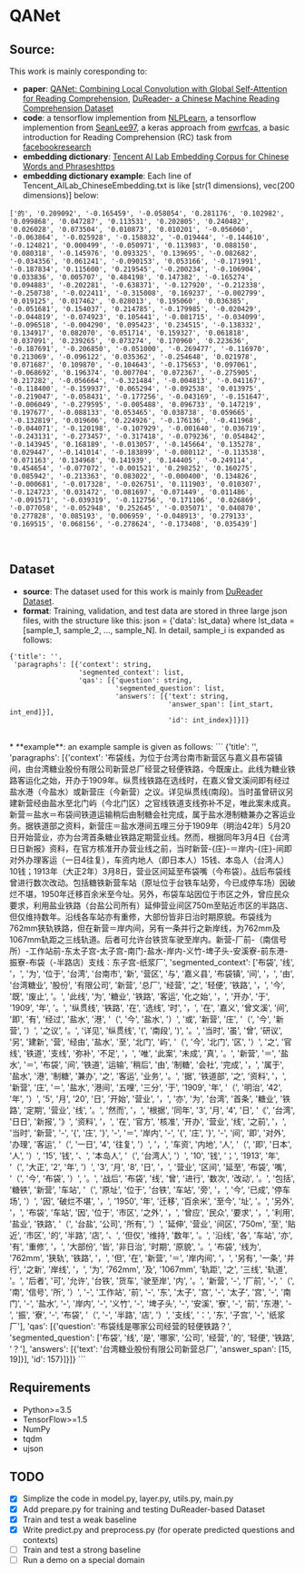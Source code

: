 # QANet

## Source:
This work is mainly coresponding to:
  * **paper**: [QANet: Combining Local Convolution with Global Self-Attention for Reading Comprehension](https://arxiv.org/abs/1804.09541), [DuReader- a Chinese Machine Reading Comprehension Dataset](https://arxiv.org/abs/1711.05073v2) <br>
  * **code**: a tensorflow implemention from [NLPLearn](https://github.com/NLPLearn/QANet), a tensorflow implemention from [SeanLee97](https://github.com/SeanLee97/QANet_dureader), a keras approach from [ewrfcas](https://github.com/ewrfcas/QANet_keras), a basic introduction for Reading Comprehension (RC) task from [facebookresearch](https://github.com/facebookresearch/DrQA) <br>
  * **embedding dictionary**: [Tencent AI Lab Embedding Corpus for Chinese Words and Phraseshttps](//ai.tencent.com/ailab/nlp/embedding.html) <br>
  * **embedding dictionary example**: Each line of Tencent_AILab_ChineseEmbedding.txt is like \[str(1 dimensions), vec(200 dimensions)\] below:
  ```
  ['的', '0.209092', '-0.165459', '-0.058054', '0.281176', '0.102982', '0.099868', '0.047287', '0.113531', '0.202805', '0.240482', '0.026028', '0.073504', '0.010873', '0.010201', '-0.056060', '-0.063864', '-0.025928', '-0.158832', '-0.019444', '-0.144610', '-0.124821', '0.000499', '-0.050971', '0.113983', '0.088150', '0.080318', '-0.145976', '0.093325', '0.139695', '-0.082682', '-0.034356', '0.061241', '-0.090153', '0.053166', '-0.171991', '-0.187834', '0.115600', '0.219545', '-0.200234', '-0.106904', '0.033836', '0.005707', '0.484198', '0.147382', '-0.165274', '0.094883', '-0.202281', '-0.638371', '-0.127920', '-0.212338', '-0.250738', '-0.022411', '-0.315008', '0.169237', '-0.002799', '0.019125', '0.017462', '0.028013', '0.195060', '0.036385', '-0.051681', '0.154037', '0.214785', '-0.179985', '-0.020429', '-0.044819', '-0.074923', '0.105441', '-0.081715', '-0.034099', '-0.096518', '-0.004290', '0.095423', '0.234515', '-0.138332', '0.134917', '0.082070', '0.051714', '0.159327', '0.061818', '0.037091', '0.239265', '0.073274', '0.170960', '0.223636', '-0.187691', '-0.206850', '-0.051000', '-0.269477', '-0.116970', '0.213069', '-0.096122', '0.035362', '-0.254648', '0.021978', '0.071687', '0.109870', '-0.104643', '-0.175653', '0.097061', '-0.068692', '0.196374', '0.007704', '0.072367', '-0.275905', '0.217282', '-0.056664', '-0.321484', '-0.004813', '-0.041167', '-0.118400', '-0.159937', '0.065294', '-0.092538', '0.013975', '-0.219047', '-0.058431', '-0.177256', '-0.043169', '-0.151647', '-0.006049', '-0.279595', '-0.005488', '0.096733', '0.147219', '0.197677', '-0.088133', '0.053465', '0.038738', '0.059665', '-0.132819', '0.019606', '0.224926', '-0.176136', '-0.411968', '-0.044071', '-0.120198', '-0.107929', '-0.001640', '0.036719', '-0.243131', '-0.273457', '-0.317418', '-0.079236', '0.054842', '-0.143945', '0.168189', '-0.013057', '-0.145664', '0.135278', '0.029447', '-0.141014', '-0.183899', '-0.080112', '-0.113538', '0.071163', '0.134968', '0.141939', '0.144405', '-0.249114', '0.454654', '-0.077072', '-0.001521', '0.298252', '0.160275', '0.085942', '-0.213363', '0.083022', '-0.000400', '0.134826', '-0.000681', '-0.017328', '-0.026751', '0.111903', '0.010307', '-0.124723', '0.031472', '0.081697', '0.071449', '0.011486', '-0.091571', '-0.039319', '-0.112756', '0.171106', '0.026869', '-0.077058', '-0.052948', '0.252645', '-0.035071', '0.040870', '0.277828', '0.085193', '0.006959', '-0.048913', '0.279133', '0.169515', '0.068156', '-0.278624', '-0.173408', '0.035439']
```
<br>

## Dataset
* **source**: The dataset used for this work is mainly from [DuReader Dataset](http://ai.baidu.com/broad/subordinate?dataset=dureader). <br>
* **format**: Training, validation, and test data are stored in three large json files, with the structure like this: json = {'data': lst_data} where lst_data = \[sample_1, sample_2, ..., sample_N\]. In detail, sample_i is expanded as follows: <br>
```
{'title': '', 
 'paragraphs': [{'context': string, 
                 'segmented_context': list, 
                 'qas': [{'question': string, 
                          'segmented_question': list, 
                          'answers': [{'text': string, 
                                       'answer_span': [int_start, int_end]}], 
                                       'id': int_index}]}]}
```
<br>
* **example**: an example sample is given as follows:
```
{'title': '', 'paragraphs': [{'context': '布袋线，为位于台湾台南市新营区与嘉义县布袋镇间，由台湾糖业股份有限公司新营总厂经营之轻便铁路，今既废止。此线为糖业铁路客运化之始，开办于1909年。纵贯线铁路在选线时，在嘉义曾文溪间即有经过盐水港（今盐水）或新营庄（今新营）之议。详见纵贯线(南段)。当时虽曾研议另建新营经由盐水至北门屿（今北门区）之官线铁道支线弥补不足，唯此案未成真。新营＝盐水＝布袋间铁道运输稍后由制糖会社完成，属于盐水港制糖兼办之客运业务。据铁道部之资料，新营庄＝盐水港间五哩三分于1909年（明治42年）5月20日开始营业，亦为台湾首条糖业铁路定期营业线。然而，根据同年3月4日《台湾日日新报》资料，在官方核准开办营业线之前，当时新营-{庄}-＝岸内-{庄}-间即对外办理客运（一日4往复），车资内地人（即日本人）15钱、本岛人（台湾人）10钱；1913年（大正2年）3月8日，营业区间延至布袋嘴（今布袋）。战后布袋线曾进行数次改动。包括糖铁新营车站（原址位于台铁车站旁，今已成停车场）因破烂不堪，1950年迁移百余米至今址。另外，布袋车站因位于市区之外，曾应民众要求，利用盐业铁路（台盐公司所有）延伸营业间区750m至贴近市区的半路店、但仅维持数年。沿线各车站亦有重修，大部份皆非日治时期原貌。布袋线为762mm狭轨铁路，但在新营＝岸内间，另有一条并行之新岸线，为762mm及1067mm轨距之三线轨道。后者可允许台铁货车驶至岸内。新营-厂前-（南信号所）-工作站前-东太子宫-太子宫-南门-盐水-岸内-义竹-埤子头-安溪寮-前东港-振寮-布袋（-半路店）支线：东子宫-纸浆厂', 'segmented_context': ['布袋', '线', '，', '为', '位于', '台湾', '台南市', '新', '营区', '与', '嘉义县', '布袋镇', '间', '，', '由', '台湾糖业', '股份', '有限公司', '新营', '总厂', '经营', '之', '轻便', '铁路', '，', '今', '既', '废止', '。', '此线', '为', '糖业', '铁路', '客运', '化之始', '，', '开办', '于', '1909', '年', '。', '纵贯线', '铁路', '在', '选线', '时', '，', '在', '嘉义', '曾文溪', '间', '即', '有', '经过', '盐水', '港', '（', '今', '盐水', '）', '或', '新营', '庄', '（', '今', '新营', '）', '之议', '。', '详见', '纵贯线', '(', '南段', ')', '。', '当时', '虽', '曾', '研议', '另', '建新', '营', '经由', '盐水', '至', '北门', '屿', '（', '今', '北门', '区', '）', '之', '官线', '铁道', '支线', '弥补', '不足', '，', '唯', '此案', '未成', '真', '。', '新营', '＝', '盐水', '＝', '布袋', '间', '铁道', '运输', '稍后', '由', '制糖', '会社', '完成', '，', '属于', '盐水', '港', '制糖', '兼办', '之', '客运', '业务', '。', '据', '铁道部', '之', '资料', '，', '新营', '庄', '＝', '盐水', '港间', '五哩', '三分', '于', '1909', '年', '（', '明治', '42', '年', '）', '5', '月', '20', '日', '开始', '营业', '，', '亦', '为', '台湾', '首条', '糖业', '铁路', '定期', '营业', '线', '。', '然而', '，', '根据', '同年', '3', '月', '4', '日', '《', '台湾', '日日', '新报', '》', '资料', '，', '在', '官方', '核准', '开办', '营业', '线', '之前', '，', '当时', '新营', '-', '{', '庄', '}', '-', '＝', '岸内', '-', '{', '庄', '}', '-', '间', '即', '对外', '办理', '客运', '（', '一日', '4', '往复', '）', '，', '车资', '内地', '人', '（', '即', '日本', '人', '）', '15', '钱', '、', '本岛人', '（', '台湾人', '）', '10', '钱', '；', '1913', '年', '（', '大正', '2', '年', '）', '3', '月', '8', '日', '，', '营业', '区间', '延至', '布袋', '嘴', '（', '今', '布袋', '）', '。', '战后', '布袋', '线', '曾', '进行', '数次', '改动', '。', '包括', '糖铁', '新营', '车站', '（', '原址', '位于', '台铁', '车站', '旁', '，', '今', '已成', '停车场', '）', '因', '破烂不堪', '，', '1950', '年', '迁移', '百余米', '至今', '址', '。', '另外', '，', '布袋', '车站', '因', '位于', '市区', '之外', '，', '曾应', '民众', '要求', '，', '利用', '盐业', '铁路', '（', '台盐', '公司', '所有', '）', '延伸', '营业', '间区', '750m', '至', '贴近', '市区', '的', '半路', '店', '、', '但仅', '维持', '数年', '。', '沿线', '各', '车站', '亦', '有', '重修', '，', '大部份', '皆', '非日治', '时期', '原貌', '。', '布袋', '线为', '762mm', '狭轨', '铁路', '，', '但', '在', '新营', '＝', '岸内间', '，', '另有', '一条', '并行', '之新', '岸线', '，', '为', '762mm', '及', '1067mm', '轨距', '之', '三线', '轨道', '。', '后者', '可', '允许', '台铁', '货车', '驶至岸', '内', '。', '新营', '-', '厂前', '-', '（', '南', '信号', '所', '）', '-', '工作站', '前', '-', '东', '太子', '宫', '-', '太子', '宫', '-', '南门', '-', '盐水', '-', '岸内', '-', '义竹', '-', '埤子头', '-', '安溪', '寮', '-', '前', '东港', '-', '振', '寮', '-', '布袋', '（', '-', '半路', '店', '）', '支线', '：', '东', '子宫', '-', '纸浆厂'], 'qas': [{'question': '布袋线是哪家公司经营的轻便铁路？', 'segmented_question': ['布袋', '线', '是', '哪家', '公司', '经营', '的', '轻便', '铁路', '？'], 'answers': [{'text': '台湾糖业股份有限公司新营总厂', 'answer_span': [15, 19]}], 'id': 157}]}]}
```
<br>

## Requirements
  * Python>=3.5
  * TensorFlow>=1.5
  * NumPy
  * tqdm
  * ujson

## TODO
- [x] Simplize the code in model.py, layer.py, utils.py, main.py 
- [x] Add prepare.py for training and testing DuReader-based Dataset 
- [x] Train and test a weak baseline
- [x] Write predict.py and preprocess.py (for operate predicted questions and contexts)
- [ ] Train and test a strong baseline
- [ ] Run a demo on a special domain
